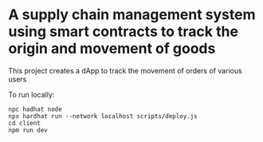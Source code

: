 # A supply chain management system using smart contracts to track the origin and movement of goods


This project creates a dApp to track the movement of orders of various users

To run locally:

```shell
npc hadhat node
npx hardhat run --network localhost scripts/deploy.js
cd client
npm run dev
```
